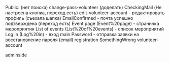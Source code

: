 Public: (нет поиска)
change-pass-volunteer (доделать)
CheckingMail (Не настроена кнопка, переход есть)
edit-volunteer-account - редактировать профиль (съехала шапка)
EmailСonfirmed - почта успешно подтверждена (переход есть)
Event page (Event%20page) - страничка мероприятия
List of events (List%20of%20events) - список мероприятий
Log in (Log%20in) - вход
main
Password - отправка заявки на восстановление пароля (email)
registration
SomethingWrong
volunteer-account



adminside
